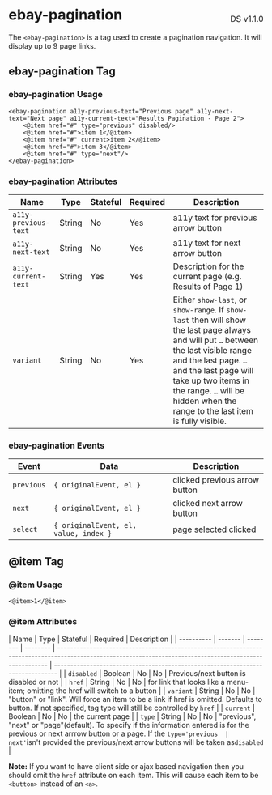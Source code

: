 <h1 style='display: flex; justify-content: space-between; align-items: center;'>
    <span>
        ebay-pagination
    </span>
    <span style='font-weight: normal; font-size: medium; margin-bottom: -15px;'>
        DS v1.1.0
    </span>
</h1>

The `<ebay-pagination>` is a tag used to create a pagination navigation. It will display up to 9 page links.

## ebay-pagination Tag

### ebay-pagination Usage

```marko
<ebay-pagination a11y-previous-text="Previous page" a11y-next-text="Next page" a11y-current-text="Results Pagination - Page 2">
    <@item href="#" type="previous" disabled/>
    <@item href="#">item 1</@item>
    <@item href="#" current>item 2</@item>
    <@item href="#">item 3</@item>
    <@item href="#" type="next"/>
</ebay-pagination>
```

### ebay-pagination Attributes

| Name                 | Type   | Stateful | Required | Description                                                                                                                                                                                                                                                                                |
| -------------------- | ------ | -------- | -------- | ------------------------------------------------------------------------------------------------------------------------------------------------------------------------------------------------------------------------------------------------------------------------------------------ |
| `a11y-previous-text` | String | No       | Yes      | a11y text for previous arrow button                                                                                                                                                                                                                                                        |
| `a11y-next-text`     | String | No       | Yes      | a11y text for next arrow button                                                                                                                                                                                                                                                            |
| `a11y-current-text`  | String | Yes      | Yes      | Description for the current page (e.g. Results of Page 1)                                                                                                                                                                                                                                  |
| `variant`            | String | No       | Yes      | Either `show-last`, or `show-range`. If `show-last` then will show the last page always and will put `…` between the last visible range and the last page. `…` and the last page will take up two items in the range. `…` will be hidden when the range to the last item is fully visible. |

### ebay-pagination Events

| Event      | Data                                  | Description                   |
| ---------- | ------------------------------------- | ----------------------------- |
| `previous` | `{ originalEvent, el }`               | clicked previous arrow button |
| `next`     | `{ originalEvent, el }`               | clicked next arrow button     |
| `select`   | `{ originalEvent, el, value, index }` | page selected clicked         |

## @item Tag

### @item Usage

```marko
<@item>1</@item>
```

### @item Attributes

| Name       | Type    | Stateful | Required | Description                                                                                                                                               |
| ---------- | ------- | -------- | -------- | --------------------------------------------------------------------------------------------------------------------------------------------------------- | ------------------------------------------------------------------------------- |
| `disabled` | Boolean | No       | No       | Previous/next button is disabled or not                                                                                                                   |
| `href`     | String  | No       | No       | for link that looks like a menu-item; omitting the href will switch to a button                                                                           |
| `variant`  | String  | No       | No       | "button" or "link". Will force an item to be a link if href is omitted. Defaults to button. If not specified, tag type will still be controlled by `href` |
| `current`  | Boolean | No       | No       | the current page                                                                                                                                          |
| `type`     | String  | No       | No       | "previous", "next" or "page"(default). To specify if the information entered is for the previous or next arrrow button or a page. If the `type='previous  | next'`isn't provided the previous/next arrow buttons will be taken as`disabled` |

**Note:** If you want to have client side or ajax based navigation then you should omit the `href` attribute on each item. This will cause each item to be `<button>` instead of an `<a>`.
